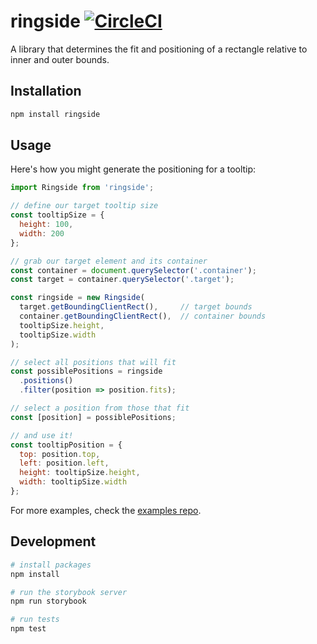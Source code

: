 # ringside [![CircleCI](https://circleci.com/gh/rylnd/ringside.svg?style=svg)](https://circleci.com/gh/rylnd/ringside)

A library that determines the fit and positioning of a rectangle relative to inner and outer bounds.

## Installation

```bash
npm install ringside
```

## Usage

Here's how you might generate the positioning for a tooltip:

```jsx
import Ringside from 'ringside';

// define our target tooltip size
const tooltipSize = {
  height: 100,
  width: 200
};

// grab our target element and its container
const container = document.querySelector('.container');
const target = container.querySelector('.target');

const ringside = new Ringside(
  target.getBoundingClientRect(),     // target bounds
  container.getBoundingClientRect(),  // container bounds
  tooltipSize.height,
  tooltipSize.width
);

// select all positions that will fit
const possiblePositions = ringside
  .positions()
  .filter(position => position.fits);

// select a position from those that fit
const [position] = possiblePositions;

// and use it!
const tooltipPosition = {
  top: position.top,
  left: position.left,
  height: tooltipSize.height,
  width: tooltipSize.width
};
```

For more examples, check the [examples repo](https://github.com/rylnd/ringside-examples).

## Development

```bash
# install packages
npm install

# run the storybook server
npm run storybook

# run tests
npm test
```

